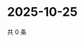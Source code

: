 # 2025-10-25

共 0 条

<!-- BEGIN ZHIHUVIDEO -->
<!-- 最后更新时间 Sat Oct 25 2025 03:09:24 GMT+0800 (China Standard Time) -->

<!-- END ZHIHUVIDEO -->
